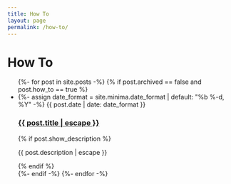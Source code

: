```yaml
---
title: How To
layout: page
permalink: /how-to/
---
```


# How To

<div class="text-center mt-4 mb-20">

  <ul class="list-none pl-0 mb-8">
    {%- for post in site.posts -%}
    {% if post.archived == false and post.how_to == true %}
    <li class="info-box m-2 p-2">
      {%- assign date_format = site.minima.date_format | default: "%b %-d, %Y" -%}
      <span class="text-xs">{{ post.date | date: date_format }}</span>
      <h3>
        <a href="{{ post.url | relative_url }}">
          {{ post.title | escape }}
        </a>
      </h3>
      {% if post.show_description %}
        <div>
          <p>
            {{ post.description | escape }}
          </p>
        </div>
      {% endif %}
    </li>
    {%- endif -%}
    {%- endfor -%}
  </ul>

</div>
